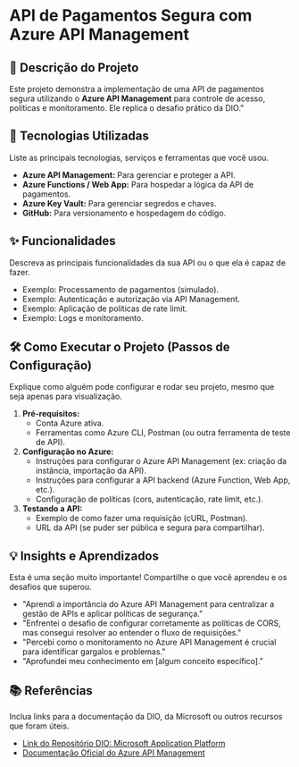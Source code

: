 # API de Pagamentos Segura com Azure API Management

## 📄 Descrição do Projeto

Este projeto demonstra a implementação de uma API de pagamentos segura utilizando o **Azure API Management** para controle de acesso, políticas e monitoramento. Ele replica o desafio prático da DIO."

## 🚀 Tecnologias Utilizadas

Liste as principais tecnologias, serviços e ferramentas que você usou.

* **Azure API Management:** Para gerenciar e proteger a API.
* **Azure Functions / Web App:** Para hospedar a lógica da API de pagamentos.
* **Azure Key Vault:** Para gerenciar segredos e chaves.
* **GitHub:** Para versionamento e hospedagem do código.

## ✨ Funcionalidades

Descreva as principais funcionalidades da sua API ou o que ela é capaz de fazer.

* Exemplo: Processamento de pagamentos (simulado).
* Exemplo: Autenticação e autorização via API Management.
* Exemplo: Aplicação de políticas de rate limit.
* Exemplo: Logs e monitoramento.

## 🛠️ Como Executar o Projeto (Passos de Configuração)

Explique como alguém pode configurar e rodar seu projeto, mesmo que seja apenas para visualização.

1.  **Pré-requisitos:**
    * Conta Azure ativa.
    * Ferramentas como Azure CLI, Postman (ou outra ferramenta de teste de API).
2.  **Configuração no Azure:**
    * Instruções para configurar o Azure API Management (ex: criação da instância, importação da API).
    * Instruções para configurar a API backend (Azure Function, Web App, etc.).
    * Configuração de políticas (cors, autenticação, rate limit, etc.).
3.  **Testando a API:**
    * Exemplo de como fazer uma requisição (cURL, Postman).
    * URL da API (se puder ser pública e segura para compartilhar).

## 💡 Insights e Aprendizados

Esta é uma seção muito importante! Compartilhe o que você aprendeu e os desafios que superou.

* "Aprendi a importância do Azure API Management para centralizar a gestão de APIs e aplicar políticas de segurança."
* "Enfrentei o desafio de configurar corretamente as políticas de CORS, mas consegui resolver ao entender o fluxo de requisições."
* "Percebi como o monitoramento no Azure API Management é crucial para identificar gargalos e problemas."
* "Aprofundei meu conhecimento em [algum conceito específico]."

## 📚 Referências

Inclua links para a documentação da DIO, da Microsoft ou outros recursos que foram úteis.

* [Link do Repositório DIO: Microsoft Application Platform](https://github.com/digitalinnovationone/Microsoft_Application_Platform)
* [Documentação Oficial do Azure API Management](https://docs.microsoft.com/pt-br/azure/api-management/)

